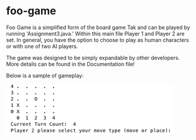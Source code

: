 # foo-game

Foo Game is a simplified form of the board game Tak and can be played by running 'Assignment3.java.' Within this main file Player 1 and Player 2 are set. In general, you have the option to choose to play as human characters or with one of two AI players. 

The game was designed to be simply expandable by other developers. More details can be found in the Documentation file! 

Below is a sample of gameplay:


![alt tag](https://github.com/algebrot/foo-game/blob/master/GamePlay.jpg)
